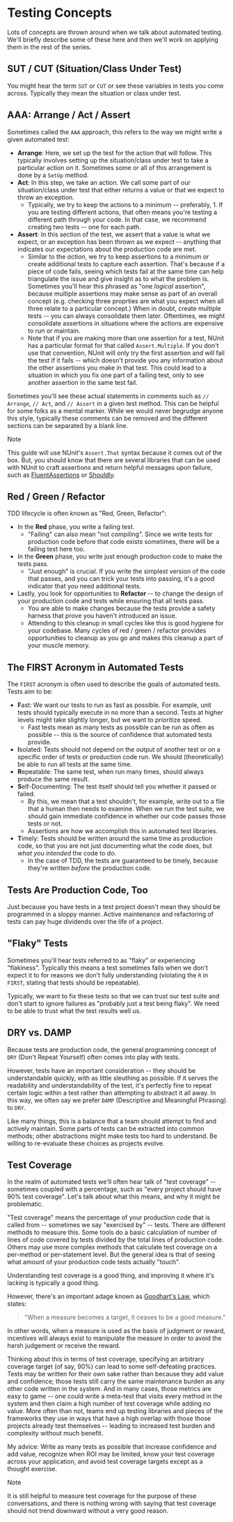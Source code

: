 # Testing Concepts

Lots of concepts are thrown around when we talk about automated testing. We'll briefly describe some of these here and then we'll work on applying them in the rest of the series.

## SUT / CUT (Situation/Class Under Test)

You might hear the term `SUT` or `CUT` or see these variables in tests you come across. Typically they mean the situation or class under test.

## AAA: Arrange / Act / Assert

Sometimes called the `AAA` approach, this refers to the way we might write a given automated test:

* **Arrange**: Here, we set up the test for the action that will follow. This typically involves setting up the situation/class under test to take a particular action on it. Sometimes some or all of this arrangement is done by a `SetUp` method.
* **Act**: In this step, we take an action. We call some part of our situation/class under test that either returns a value or that we expect to throw an exception.
  * Typically, we try to keep the actions to a minimum -- preferably, 1. If you are testing different actions, that often means you're testing a different path through your code. In that case, we recommend creating two tests -- one for each path.
* **Assert**: In this section of the test, we assert that a value is what we expect, or an exception has been thrown as we expect -- anything that indicates our expectations about the production code are met.
  * Similar to the _action_, we try to keep assertions to a minimum or create additional tests to capture each assertion. That's because if a piece of code fails, seeing which tests fail at the same time can help triangulate the issue and give insight as to what the problem is. Sometimes you'll hear this phrased as "one _logical_ assertion", because multiple assertions may make sense as part of an overall concept (e.g. checking three proprties are what you expect when all three relate to a particular concept.) When in doubt, create multiple tests -- you can always consolidate them later. Oftentimes, we might consolidate assertions in situations where the actions are expensive to run or maintain.
  * Note that if you are making more than one assertion for a test, NUnit has a particular format for that called `Assert.Multiple`. If you don't use that convention, NUnit will only try the first assertion and will fail the test if it fails -- which doesn't provide you any information about the other assertions you make in that test. This could lead to a situation in which you fix one part of a failing test, only to see another assertion in the same test fail.

Sometimes you'll see these actual statements in comments such as `// Arrange`, `// Act`, and `// Assert` in a given test method. This can be helpful for some folks as a mental marker. While we would never begrudge anyone this style, typically these comments can be removed and the different sections can be separated by a blank line.

> [!NOTE]
> This guide will use NUnit's `Assert.That` syntax because it comes out of the box. But, you should know that there are several libraries that can be used with NUnit to craft assertions and return helpful messages upon failure, such as [FluentAssertions](https://fluentassertions.com/) or [Shouldly](https://docs.shouldly.org/).

## Red / Green / Refactor

TDD lifecycle is often known as "Red, Green, Refactor":

* In the **Red** phase, you write a failing test.
  * "Failing" can also mean "not compiling". Since we write tests for production code before that code exists sometimes, there will be a failing test here too.
* In the **Green** phase, you write just enough production code to make the tests pass.
  * "Just enough" is crucial. If you write the simplest version of the code that passes, and you can trick your tests into passing, it's a good indicator that you need additional tests.
* Lastly, you look for opportunities to **Refactor** -- to change the design of your production code and tests while ensuring that all tests pass.
  * You are able to make changes because the tests provide a safety harness that prove you haven't introduced an issue.
  * Attending to this cleanup in small cycles like this is good hygiene for your codebase. Many cycles of red / green / refactor provides opportunities to cleanup as you go and makes this cleanup a part of your muscle memory.

## The FIRST Acronym in Automated Tests

The `FIRST` acronym is often used to describe the goals of automated tests. Tests aim to be:

* **F**ast: We want our tests to run as fast as possible. For example, unit tests should typically execute in no more than a second. Tests at higher levels might take slightly longer, but we want to prioritize speed.
  * Fast tests mean as many tests as possible can be run as often as possible -- this is the source of confidence that automated tests provide.
* **I**solated: Tests should not depend on the output of another test or on a specific order of tests or production code run. We should (theoretically) be able to run all tests at the same time.
* **R**epeatable: The same test, when run many times, should always produce the same result.
* **S**elf-Documenting: The test itself should tell you whether it passed or failed.
  * By this, we mean that a test shouldn't, for example, write out to a file that a human then needs to examine. When we run the test suite, we should gain immediate confidence in whether our code passes those tests or not.
  * Assertions are how we accomplish this in automated test libraries.
* **T**imely: Tests should be written around the same time as production code, so that you are not just documenting what the code does, but _what you intended_ the code to do.
  * In the case of TDD, the tests are guaranteed to be timely, because they're written _before_ the production code.

## Tests Are Production Code, Too

Just because you have tests in a test project doesn't mean they should be programmed in a sloppy manner. Active maintenance and refactoring of tests can pay huge dividends over the life of a project.

## "Flaky" Tests

Sometimes you'll hear tests referred to as "flaky" or experiencing "flakiness". Typically this means a test sometimes fails when we don't expect it to for reasons we don't fully understanding (violating the `R` in `FIRST`, stating that tests should be repeatable).

Typically, we want to fix these tests so that we can trust our test suite and don't start to ignore failures as "probably just a test being flaky". We need to be able to trust what the test results well us.

## DRY vs. DAMP

Because tests are production code, the general programming concept of `DRY` (Don't Repeat Yourself) often comes into play with tests.

However, tests have an important consideration -- they should be understandable quickly, with as little sleuthing as possible. If it serves the readability and understandability of the test, it's perfectly fine to repeat certain logic within a test rather than attempting to abstract it all away. In this way, we often say we prefer `DAMP` (Descriptive and Meaningful Phrasing) to `DRY`.

Like many things, this is a balance that a team should attempt to find and actively maintain. Some parts of tests can be extracted into common methods; other abstractions might make tests too hard to understand. Be willing to re-evaluate these choices as projects evolve.

## Test Coverage

In the realm of automated tests we'll often hear talk of "test coverage" -- sometimes coupled with a percentage, such as "every project should have 90% test coverage". Let's talk about what this means, and why it might be problematic.

"Test coverage" means the percentage of your production code that is called from -- sometimes we say "exercised by" -- tests. There are different methods to measure this. Some tools do a basic calculation of number of lines of code covered by tests divided by the total lines of production code. Others may use more complex methods that calculate test coverage on a per-method or per-statement level. But the general idea is that of seeing what amount of your production code tests actually "touch".

Understanding test coverage is a good thing, and improving it where it's lacking is typically a good thing.

However, there's an important adage known as [Goodhart's Law](https://en.wikipedia.org/wiki/Goodhart%27s_law), which states:

> "When a measure becomes a target, it ceases to be a good measure."

In other words, when a measure is used as the basis of judgment or reward, incentives will always exist to manipulate the measure in order to avoid the harsh judgement or receive the reward.

Thinking about this in terms of test coverage, specifying an arbitrary coverage target (of say, 90%) can lead to some self-defeating practices. Tests may be written for their own sake rather than because they add value and confidence; those tests still carry the same maintenance burden as any other code written in the system. And in many cases, those metrics are easy to game -- one could write a meta-test that visits every method in the system and then claim a high number of test coverage while adding no value. More often than not, teams end up testing libraries and pieces of the frameworks they use in ways that have a high overlap with those those projects already test themselves -- leading to increased test burden and complexity without much benefit.

My advice: Write as many tests as possible that increase confidence and add value, recognize when ROI may be limited, know your test coverage across your application, and avoid test coverage targets except as a thought exercise.

> [!NOTE]
> It is still helpful to measure test coverage for the purpose of these conversations, and there is nothing wrong with saying that test coverage should not trend downward without a very good reason.
